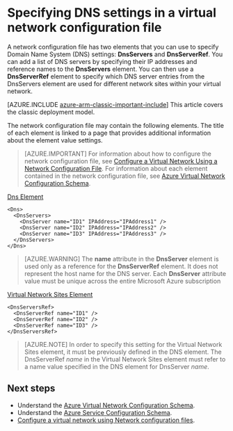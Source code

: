 <properties 
   pageTitle="Specifying DNS Settings in a virtual network configuration file | Microsoft Azure"
   description="How to change DNS server settings in a virtual network using a virtual network configuration file in the classic deployment model"
   services="virtual-network"
   documentationCenter="na"
   authors="telmosampaio"
   manager="carmonm"
   editor="tysonn" 
   tags="azure-service-management" />
<tags 
   ms.service="virtual-network"
   ms.devlang="na"
   ms.topic="article"
   ms.tgt_pltfrm="na"
   ms.workload="infrastructure-services"
   ms.date="02/23/2016"
   ms.author="telmos" /> 


# Specifying DNS settings in a virtual network configuration file

A network configuration file has two elements that you can use to specify Domain Name System (DNS) settings: **DnsServers** and **DnsServerRef**. You can add a list of DNS servers by specifying their IP addresses and reference names to the **DnsServers** element. You can then use a **DnsServerRef** element to specify which DNS server entries from the DnsServers element are used for different network sites within your virtual network.

[AZURE.INCLUDE [azure-arm-classic-important-include](../../includes/azure-arm-classic-important-include.md)] This article covers the classic deployment model.

The network configuration file may contain the following elements. The title of each element is linked to a page that provides additional information about the element value settings.

>[AZURE.IMPORTANT] For information about how to configure the network configuration file, see [Configure a Virtual Network Using a Network Configuration File](virtual-networks-using-network-configuration-file.md). For information about each element contained in the network configuration file, see [Azure Virtual Network Configuration Schema](https://msdn.microsoft.com/library/azure/jj157100.aspx).

[Dns Element](http://go.microsoft.com/fwlink/?LinkId=248093)

    <Dns>
      <DnsServers>
        <DnsServer name="ID1" IPAddress="IPAddress1" />
        <DnsServer name="ID2" IPAddress="IPAddress2" />
        <DnsServer name="ID3" IPAddress="IPAddress3" />
      </DnsServers>
    </Dns>

>[AZURE.WARNING] The **name** attribute in the **DnsServer** element is used only as a reference for the **DnsServerRef** element. It does not represent the host name for the DNS server. Each **DnsServer** attribute value must be unique across the entire Microsoft Azure subscription

[Virtual Network Sites Element](http://go.microsoft.com/fwlink/?LinkId=248093)

	<DnsServersRef>
	  <DnsServerRef name="ID1" />
	  <DnsServerRef name="ID2" />
	  <DnsServerRef name="ID3" />
	</DnsServersRef>

>[AZURE.NOTE] In order to specify this setting for the Virtual Network Sites element, it must be previously defined in the DNS element. The DnsServerRef *name* in the Virtual Network Sites element must refer to a name value specified in the DNS element for DnsServer *name*.

## Next steps

- Understand the [Azure Virtual Network Configuration Schema](http://go.microsoft.com/fwlink/?LinkId=248093).
- Understand the [Azure Service Configuration Schema](https://msdn.microsoft.com/library/windowsazure/ee758710).
- [Configure a virtual network using Network configuration files](virtual-networks-using-network-configuration-file.md).
